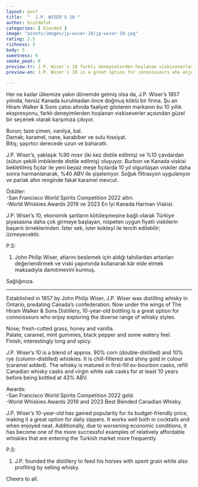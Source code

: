 ```yaml
---
layout: post
title:  "  J.P. WISER'S 10 "
author: brutdefut
categories: [ blended ]
image: "assets/images/jp-wiser-10/jp-wiser-10.jpg"
rating: 2.5
richness: 5
body: 5
sweetness: 6
smoke_peat: 0
preview-tr: J.P. Wiser's 10 farklı deneyimlerden hoşlanan viskiseverler açısından güzel bir seçenek.                            
preview-en: J.P. Wiser's 10 is a great option for connoisseurs who enjoy exploring the diverse range of whiskies.   
                 
---
```


Her ne kadar ülkemize yakın dönemde gelmiş olsa da, J.P. Wiser’s 1857 yılında, henüz Kanada kurulmadan önce doğmuş köklü bir firma. Şu an Hiram Walker & Sons çatısı altında faaliyet gösteren markanın bu 10 yıllık ekspresyonu, farklı deneyimlerden hoşlanan viskiseverler açısından güzel bir seçenek olarak karşımıza çıkıyor.  

Burun; taze çimen, vanilya, bal.  
Damak; karamel, nane, karabiber ve sulu hissiyat.  
Bitiş; şaşırtıcı derecede uzun ve baharatlı.  

J.P. Wiser’s, yaklaşık %90 mısır (iki kez distile edilmiş) ve %10 çavdardan (sütun şekilli imbiklerde distile edilmiş) oluşuyor. Burbon ve Kanada viskisi bekletilmiş fıçılar ile yeni beyaz meşe fıçılarda 10 yıl olgunlaşan viskiler daha sonra harmanlanarak, %40 ABV ile şişeleniyor. Soğuk filtrasyon uygulanıyor ve parlak altın renginde fakat karamel mevcut.  

Ödüller:     
-San Francisco World Spirits Competition 2022 altın.  
-World Whiskies Awards 2019 ve 2023 En İyi Kanada Harman Viskisi.  

J.P. Wiser’s 10, ekonomik şartların kötüleşmesine bağlı olarak Türkiye piyasasına daha çok girmeye başlayan, nispeten uygun fiyatlı viskilerin başarılı örneklerinden. İster sek, ister kokteyl ile tercih edilebilir; üzmeyecektir.       

P.S:  
1. John Philip Wiser, atlarını beslemek için aldığı tahıllardan artanları değerlendirmek ve viski yapımında kullanarak kâr elde etmek maksadıyla damıtımevini kurmuş.  

Sağlığınıza.   
   
-----------------------------------------------

<p id="english"></p>

Established in 1857 by John Philip Wiser, J.P. Wiser was distilling whisky in Ontario, predating Canada’s confederation. Now under the wings of The Hiram Walker & Sons Distillery, 10-year-old bottling is a great option for connoisseurs who enjoy exploring the diverse range of whisky styles.   

Nose; fresh-cutted grass, honey and vanilla.  
Palate; caramel, mint gummies, black pepper and some watery feel.  
Finish; interestingly long and spicy.  

J.P. Wiser’s 10 is a blend of approx. 90% corn (double-distilled) and 10% rye (column-distilled) whiskies. It is chill-filtered and shiny gold in colour (caramel added). The whisky is matured in first-fill ex-bourbon casks, refill Canadian whisky casks and virgin white oak casks for at least 10 years before being bottled at 43% ABV.    

Awards:   
-San Francisco World Spirits Competition 2022 gold.  
-World Whiskies Awards 2019 and 2023 Best Blended Canadian Whisky.  

J.P. Wiser’s 10-year-old has gained popularity for its budget-friendly price, making it a great option for daily sippers. It works well both in cocktails and when enjoyed neat. Additionally, due to worsening economic conditions, it has become one of the more successful examples of relatively affordable whiskies that are entering the Turkish market more frequently.  

P.S:   
1. J.P. founded the distillery to feed his horses with spent grain while also profiting by selling whisky.   

Cheers to all.  
  
